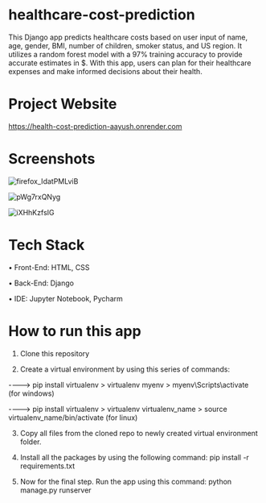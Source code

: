 # healthcare-cost-prediction
This Django app predicts healthcare costs based on user input of name, age, gender, BMI, number of children, smoker status, and US region. It utilizes a random forest model with a 97% training accuracy to provide accurate estimates in $. With this app, users can plan for their healthcare expenses and make informed decisions about their health.
 
# Project Website
https://health-cost-prediction-aayush.onrender.com

# Screenshots
![firefox_IdatPMLviB](https://user-images.githubusercontent.com/29508011/221406499-5e18aeff-79d0-4dc7-9a7f-2f6d444fc6ea.png)

![pWg7rxQNyg](https://user-images.githubusercontent.com/29508011/221406511-804971b0-0694-48f7-b1c1-7e2929c8e0b8.png)

![iXHhKzfsIG](https://user-images.githubusercontent.com/29508011/221406519-eeaaf04e-2009-4d81-9122-d2bcb283feab.png)

# Tech Stack
•	Front-End: HTML, CSS

•	Back-End: Django

•	IDE: Jupyter Notebook, Pycharm

# How to run this app
1) Clone this repository

2) Create a virtual environment by using this series of commands:

 ----> pip install virtualenv > virtualenv myenv > myenv\Scripts\activate (for windows)

 ----> pip install virtualenv > virtualenv virtualenv_name > source virtualenv_name/bin/activate (for linux)

3) Copy all files from the cloned repo to newly created virtual environment folder.

4) Install all the packages by using the following command: pip install -r requirements.txt
 
5) Now for the final step. Run the app using this command: python manage.py runserver
